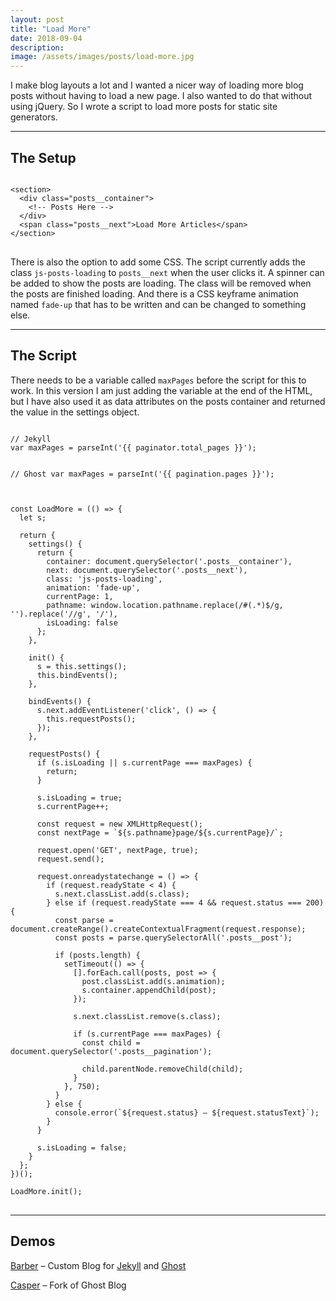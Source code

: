 ```yaml
---
layout: post
title: "Load More"
date: 2018-09-04
description: 
image: /assets/images/posts/load-more.jpg
---
```

<p>I make blog layouts a lot and I wanted a nicer way of loading more blog posts without having to load a new page. I also wanted to do that without using jQuery. So I wrote a script to load more posts for static site generators.</p>

<hr/>

<h2>The Setup</h2>
<p></p>
<pre>
<code>
&lt;section&gt;
  &lt;div class="posts__container"&gt;
    &lt;!-- Posts Here --&gt;
  &lt;/div&gt;
  &lt;span class="posts__next"&gt;Load More Articles&lt;/span&gt;
&lt;/section&gt;
</code>
</pre>
<p>There is also the option to add some CSS. The script currently adds the class <code>js-posts-loading</code> to <code>posts__next</code> when the user clicks it. A spinner can be added to show the posts are loading. The class will be removed when the posts are finished loading. And there is a CSS keyframe animation named <code>fade-up</code> that has to be written and can be changed to something else.</p>

<hr/>

<h2>The Script</h2>
<p>There needs to be a variable called <code>maxPages</code> before the script for this to work. In this version I am just adding the variable at the end of the HTML, but I have also used it as data attributes on the posts container and returned the value in the settings object.</p>
<pre>
<code>
// Jekyll
var maxPages = parseInt('&#x7B;&#x7B; paginator.total_pages &#x7D;&#x7D;');

// Ghost
var maxPages = parseInt('&#x7B;&#x7B; pagination.pages &#x7D;&#x7D;');
</code>
</pre>

<pre>
<code>
const LoadMore = (() => {
  let s;

  return {
    settings() {
      return {
        container: document.querySelector('.posts__container'),
        next: document.querySelector('.posts__next'),
        class: 'js-posts-loading',
        animation: 'fade-up',
        currentPage: 1,
        pathname: window.location.pathname.replace(/#(.*)$/g, '').replace('//g', '/'),
        isLoading: false
      };
    },

    init() {
      s = this.settings();
      this.bindEvents();
    },

    bindEvents() {
      s.next.addEventListener('click', () => {
        this.requestPosts();
      });
    },

    requestPosts() {
      if (s.isLoading || s.currentPage === maxPages) {
        return;
      }

      s.isLoading = true;
      s.currentPage++;

      const request = new XMLHttpRequest();
      const nextPage = `${s.pathname}page/${s.currentPage}/`;

      request.open('GET', nextPage, true);
      request.send();
      
      request.onreadystatechange = () => {
        if (request.readyState < 4) {
          s.next.classList.add(s.class);
        } else if (request.readyState === 4 && request.status === 200) {
          const parse = document.createRange().createContextualFragment(request.response);
          const posts = parse.querySelectorAll('.posts__post');

          if (posts.length) {
            setTimeout(() => {
              [].forEach.call(posts, post => {
                post.classList.add(s.animation);
                s.container.appendChild(post);
              });

              s.next.classList.remove(s.class);

              if (s.currentPage === maxPages) {
                const child = document.querySelector('.posts__pagination');

                child.parentNode.removeChild(child);
              }
            }, 750);
          }
        } else {
          console.error(`${request.status} – ${request.statusText}`);
        }
      }

      s.isLoading = false;
    }
  };
})();

LoadMore.init();
</code>
</pre>

<hr/>

<h2>Demos</h2>
<p><a href="http://barber.samesies.io/" target="_blank">Barber</a> – Custom Blog for <a href="https://github.com/samesies/barber-jekyll" target="_blank">Jekyll</a> and <a href="https://github.com/samesies/barber-ghost" target="_blank">Ghost</a></p>
<p><a href="https://github.com/samesies/Casper" target="_blank">Casper</a> – Fork of Ghost Blog</p>
